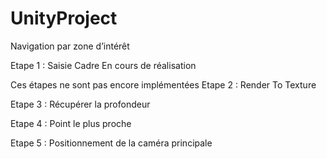 # UnityProject

Navigation par zone d’intérêt

Etape 1 :  Saisie Cadre
En cours de réalisation


Ces étapes ne sont pas encore implémentées
Etape 2 : Render To Texture

Etape 3 : Récupérer la profondeur

Etape 4 : Point le plus proche

Etape 5 : Positionnement de la caméra principale
